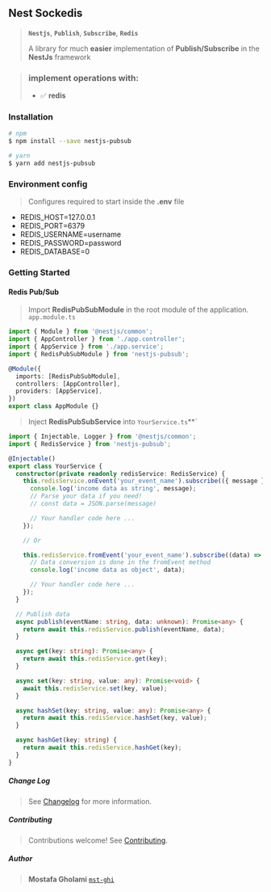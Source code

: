 ## Nest Sockedis

> **`Nestjs`**, **`Publish`**, **`Subscribe`**, **`Redis`**
>
> &NewLine;
> A library for much **easier** implementation of **Publish/Subscribe** in the **NestJs** framework

> ### implement operations with:
>
> - ✅ **redis**

### Installation

```bash
# npm
$ npm install --save nestjs-pubsub

# yarn
$ yarn add nestjs-pubsub
```

&NewLine;

### Environment config

> Configures required to start inside the **.env** file

- REDIS_HOST=127.0.0.1
- REDIS_PORT=6379
- REDIS_USERNAME=username
- REDIS_PASSWORD=password
- REDIS_DATABASE=0

&NewLine;

### Getting Started

#### Redis Pub/Sub

> Import **RedisPubSubModule** in the root module of the application. `app.module.ts`

```typescript
import { Module } from '@nestjs/common';
import { AppController } from './app.controller';
import { AppService } from './app.service';
import { RedisPubSubModule } from 'nestjs-pubsub';

@Module({
  imports: [RedisPubSubModule],
  controllers: [AppController],
  providers: [AppService],
})
export class AppModule {}
```

&NewLine;

> Inject **RedisPubSubService** into `YourService.ts`\*\*`

&NewLine;

```typescript
import { Injectable, Logger } from '@nestjs/common';
import { RedisService } from 'nestjs-pubsub';

@Injectable()
export class YourService {
  constructor(private readonly redisService: RedisService) {
    this.redisService.onEvent('your_event_name').subscribe(({ message }) => {
      console.log('income data as string', message);
      // Parse your data if you need!
      // const data = JSON.parse(message)

      // Your handler code here ...
    });

    // Or

    this.redisService.fromEvent('your_event_name').subscribe((data) => {
      // Data conversion is done in the fromEvent method
      console.log('income data as object', data);

      // Your handler code here ...
    });
  }

  // Publish data
  async publish(eventName: string, data: unknown): Promise<any> {
    return await this.redisService.publish(eventName, data);
  }

  async get(key: string): Promise<any> {
    return await this.redisService.get(key);
  }

  async set(key: string, value: any): Promise<void> {
    await this.redisService.set(key, value);
  }

  async hashSet(key: string, value: any): Promise<any> {
    return await this.redisService.hashSet(key, value);
  }

  async hashGet(key: string) {
    return await this.redisService.hashGet(key);
  }
}
```

&NewLine;

##### Change Log

> See [Changelog](CHANGELOG.md) for more information.

##### Contributing

> Contributions welcome! See [Contributing](CONTRIBUTING.md).

##### Author

> **Mostafa Gholami** [`mst-ghi`](https://github.com/mst-ghi)

